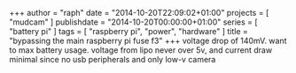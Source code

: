 +++
author = "raph"
date = "2014-10-20T22:09:02+01:00"
projects = [ "mudcam" ]
publishdate = "2014-10-20T00:00:00+01:00"
series = [ "battery pi" ]
tags = [ "raspberry pi", "power", "hardware" ]
title = "bypassing the main raspberry pi fuse f3"
+++
voltage drop of 140mV. want to max battery usage. voltage from lipo never over 5v, and current draw minimal since no usb peripherals and only low-v camera
